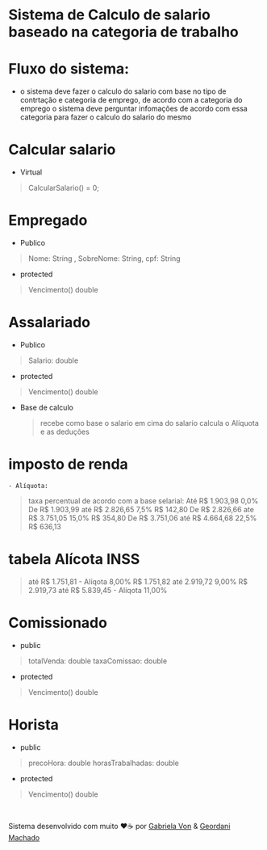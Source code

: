 # Sistema de Calculo de salario baseado na categoria de trabalho

# Fluxo do sistema:
 - o sistema deve fazer o calculo do salario com base no tipo de contrtação e categoria de emprego, de acordo com a categoria do emprego o sistema deve perguntar infomações de acordo com essa categoria para fazer o calculo do salario do mesmo

# Calcular salario
- Virtual
> CalcularSalario() = 0;

# Empregado
- Publico
>  Nome: String , SobreNome: String, cpf: String
- protected
> Vencimento() double

# Assalariado
- Publico
> Salario: double
- protected
> Vencimento() double

+ Base de calculo
  >recebe como base o salario em cima do salario calcula o Alíquota e as deduções

# imposto de renda
	- Alíquota:
  > taxa percentual de acordo com a base selarial:
> Até R$ 1.903,98	0,0%	
> De R$ 1.903,99 até R$ 2.826,65	7,5%	R$ 142,80 
> De R$ 2.826,66 ate R$ 3.751,05	15,0%	R$ 354,80
> De R$ 3.751,06 até R$ 4.664,68	22,5%	R$ 636,13

# tabela Alícota INSS
> até R$ 1.751,81 - Alíqota 8,00%
>  R$ 1.751,82 até 2.919,72 9,00%
> R$ 2.919,73 até R$ 5.839,45 - Alíqota 11,00%


# Comissionado
- public
> totalVenda: double
> taxaComissao: double
- protected
> Vencimento() double

# Horista
- public
> precoHora: double
> horasTrabalhadas: double
- protected
> Vencimento() double

<br/>

Sistema desenvolvido com muito ❤️☕ por  [Gabriela Von](https://github.com/G4bizinha) & [Geordani Machado](https://github.com/Geordani-Machado) 



